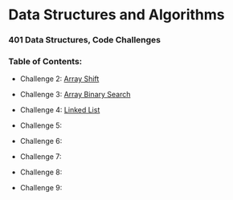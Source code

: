 # Data Structures and Algorithms

### 401 Data Structures, Code Challenges

### Table of Contents:
- Challenge 2: [Array Shift](https://github.com/JTaisey389/data-structures-and-algorithms.md/blob/main/code-challenges/arrayShift/array-shift.js)

- Challenge 3: [Array Binary Search](https://github.com/JTaisey389/data-structures-and-algorithms.md/actions/workflows/javascript-tests.yml)

- Challenge 4: [Linked List](https://github.com/JTaisey389/data-structures-and-algorithms.md/actions)
- Challenge 5: []()
- Challenge 6: []()
- Challenge 7: []()
- Challenge 8: []()
- Challenge 9: []()
